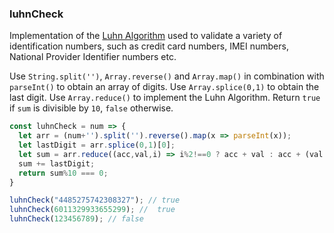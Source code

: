 ### luhnCheck

Implementation of the [Luhn Algorithm](https://en.wikipedia.org/wiki/Luhn_algorithm) used to validate a variety of identification numbers, such as credit card numbers, IMEI numbers, National Provider Identifier numbers etc.

Use `String.split('')`, `Array.reverse()` and `Array.map()` in combination with `parseInt()` to obtain an array of digits.
Use `Array.splice(0,1)` to obtain the last digit.
Use `Array.reduce()` to implement the Luhn Algorithm.
Return `true` if `sum` is divisible by `10`, `false` otherwise.


``` js 
const luhnCheck = num => { 
  let arr = (num+'').split('').reverse().map(x => parseInt(x));
  let lastDigit = arr.splice(0,1)[0];
  let sum = arr.reduce((acc,val,i) => i%2!==0 ? acc + val : acc + (val * 2) % 9 || 9,0);
  sum += lastDigit;
  return sum%10 === 0;
}
```

```js
luhnCheck("4485275742308327"); // true
luhnCheck(6011329933655299); //  true
luhnCheck(123456789); // false
```
